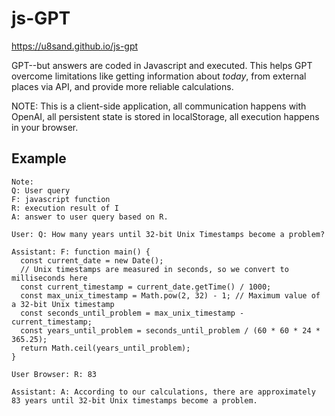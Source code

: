 # js-GPT

<https://u8sand.github.io/js-gpt>

GPT--but answers are coded in Javascript and executed. This helps GPT overcome limitations like getting information about *today*, from external places via API, and provide more reliable calculations.

NOTE: This is a client-side application, all communication happens with OpenAI, all persistent state is stored in localStorage, all execution happens in your browser.

## Example
```
Note:
Q: User query
F: javascript function
R: execution result of I
A: answer to user query based on R.

User: Q: How many years until 32-bit Unix Timestamps become a problem?

Assistant: F: function main() {
  const current_date = new Date();
  // Unix timestamps are measured in seconds, so we convert to milliseconds here
  const current_timestamp = current_date.getTime() / 1000; 
  const max_unix_timestamp = Math.pow(2, 32) - 1; // Maximum value of a 32-bit Unix timestamp
  const seconds_until_problem = max_unix_timestamp - current_timestamp;
  const years_until_problem = seconds_until_problem / (60 * 60 * 24 * 365.25);
  return Math.ceil(years_until_problem);
}

User Browser: R: 83

Assistant: A: According to our calculations, there are approximately 83 years until 32-bit Unix timestamps become a problem.
```
